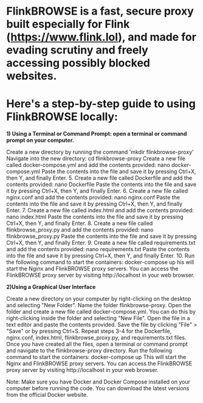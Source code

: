 # FlinkBROWSE is a fast, secure proxy built especially for Flink (https://www.flink.lol), and made for evading scrutiny and freely accessing possibly blocked websites.
# Here's a step-by-step guide to using FlinkBROWSE locally:
**1) Using a Terminal or Command Prompt: open a terminal or command prompt on your computer.**

Create a new directory by running the command 'mkdir flinkbrowse-proxy'
Navigate into the new directory:
cd flinkbrowse-proxy
Create a new file called docker-compose.yml and add the contents provided:
nano docker-compose.yml
Paste the contents into the file and save it by pressing Ctrl+X, then Y, and finally Enter. 5. Create a new file called Dockerfile and add the contents provided:
nano Dockerfile
Paste the contents into the file and save it by pressing Ctrl+X, then Y, and finally Enter. 6. Create a new file called nginx.conf and add the contents provided:
nano nginx.conf
Paste the contents into the file and save it by pressing Ctrl+X, then Y, and finally Enter. 7. Create a new file called index.html and add the contents provided:
nano index.html
Paste the contents into the file and save it by pressing Ctrl+X, then Y, and finally Enter. 8. Create a new file called flinkbrowse_proxy.py and add the contents provided:
nano flinkbrowse_proxy.py
Paste the contents into the file and save it by pressing Ctrl+X, then Y, and finally Enter. 9. Create a new file called requirements.txt and add the contents provided:
nano requirements.txt
Paste the contents into the file and save it by pressing Ctrl+X, then Y, and finally Enter. 10. Run the following command to start the containers:
docker-compose up
 his will start the Nginx and FlinkBROWSE proxy servers. You can access the FlinkBROWSE proxy server by visiting http://localhost in your web browser.

**2)Using a Graphical User Interface**

Create a new directory on your computer by right-clicking on the desktop and selecting "New Folder".
Name the folder flinkbrowse-proxy.
Open the folder and create a new file called docker-compose.yml. You can do this by right-clicking inside the folder and selecting "New File".
Open the file in a text editor and paste the contents provided. Save the file by clicking "File" > "Save" or by pressing Ctrl+S.
Repeat steps 3-4 for the Dockerfile, nginx.conf, index.html, flinkbrowse_proxy.py, and requirements.txt files.
Once you have created all the files, open a terminal or command prompt and navigate to the flinkbrowse-proxy directory.
Run the following command to start the containers:
docker-compose up
This will start the Nginx and FlinkBROWSE proxy servers. You can access the FlinkBROWSE proxy server by visiting http://localhost in your web browser.

Note: Make sure you have Docker and Docker Compose installed on your computer before running the code. You can download the latest versions from the official Docker website.
